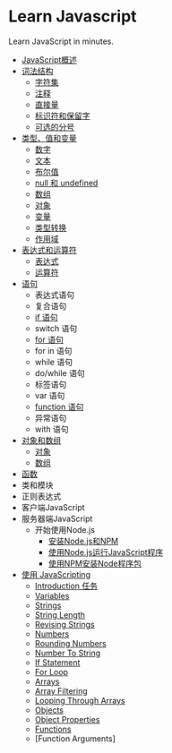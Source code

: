 # Learn Javascript

Learn JavaScript in minutes.

- [JavaScript概述](src/introduction/introduction.md)
- [词法结构](src/cfjg/README.md)
   - [字符集](src/cfjg/charset.md)
   - [注释](src/cfjg/comment.md)
   - [直接量](src/cfjg/literal.md)
   - [标识符和保留字](src/cfjg/keyword.md)
   - [可选的分号](src/cfjg/kxdfh.md)
- [类型、值和变量](src/type-var/README.md)
   - [数字](src/type-var/number.md)
   - [文本](src/type-var/string.md)
   - [布尔值](src/type-var/boolean.md)
   - [null 和 undefined](src/type-var/null-and-undefined.md)
   - [数组](src/type-var/array.md)
   - [对象](src/type-var/object.md)
   - [变量](src/type-var/var.md)
   - [类型转换](src/type-var/lxzh.md)
   - [作用域](src/type-var/zyy.md)
- [表达式和运算符](src/bds-ysf/README.md)
   - [表达式](src/bds-ysf/bds.md)
   - [运算符](src/bds-ysf/ysf.md)
- [语句](src/statements/README.md)
   - 表达式语句
   - 复合语句
   - [if 语句](src/statements/if.md)
   - switch 语句
   - [for 语句](src/statements/for.md)
   - for in 语句
   - while 语句
   - do/while 语句
   - 标签语句
   - var 语句
   - [function 语句](src/statements/function.md)
   - 异常语句
   - with 语句
- [对象和数组](src/object-array/README.md)
   - [对象](src/object-array/object.md)
   - [数组](src/object-array/array.md)
- [函数](src/function/README.md)
- 类和模块
- 正则表达式
- 客户端JavaScript
- 服务器端JavaScript
  + 开始使用Node.js
    * [安装Node.js和NPM](src/nodejs/git-started/install-nodejs.md)
    * [使用Node.js运行JavaScript程序](src/nodejs/git-started/use-nodejs.md)
    * [使用NPM安装Node程序包](src/nodejs/git-started/use-npm.md)
- [使用 JavaScripting](src/javascripting/README.md)
   - [Introduction 任务](src/javascripting/introduction.md)
   - [Variables](src/)
   - [Strings](src/)
   - [String Length](src/)
   - [Revising Strings](src/)
   - [Numbers](src/)
   - [Rounding Numbers](src/)
   - [Number To String](src/)
   - [If Statement](src/)
   - [For Loop](src/)
   - [Arrays](src/)
   - [Array Filtering](src/)
   - [Looping Through Arrays](src/)
   - [Objects](src/)
   - [Object Properties](src/)
   - [Functions](src/)
   - [Function Arguments]
